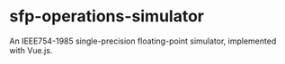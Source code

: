 # sfp-operations-simulator
An IEEE754-1985 single-precision floating-point simulator, implemented with Vue.js.
